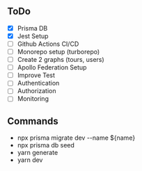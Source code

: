 ## ToDo

- [x] Prisma DB
- [x] Jest Setup
- [ ] Github Actions CI/CD
- [ ] Monorepo setup (turborepo)
- [ ] Create 2 graphs (tours, users)
- [ ] Apollo Federation Setup
- [ ] Improve Test
- [ ] Authentication
- [ ] Authorization
- [ ] Monitoring

## Commands

- npx prisma migrate dev --name ${name}
- npx prisma db seed
- yarn generate
- yarn dev
